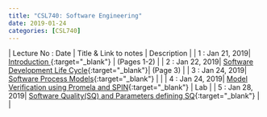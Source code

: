 ```yaml
---
title: "CSL740: Software Engineering"
date: 2019-01-24
categories: [CSL740]
---
```


| Lecture No : Date | Title & Link to notes | Description |
| 1 : Jan 21, 2019| [Introduction                ][1]{:target="_blank"}  |  (Pages 1-2)   |
| 2 : Jan 22, 2019| [Software Development Life Cycle][2]{:target="_blank"}|  (Page 3)     |
| 3 : Jan 24, 2019| [Software Process Models][3]{:target="_blank"}        |               |
| 4 : Jan 24, 2019| [Model Verification using Promela and SPIN][4]{:target="_blank"}  | Lab |
| 5 : Jan 28, 2019| [Software Quality(SQ) and Parameters defining SQ][5]{:target="_blank"}  |   |




[1]: https://drive.google.com/file/d/1mMbzO34ghbWerAJ9umq2_dTjzqMaB4Ug/view?usp=sharing
[2]: https://drive.google.com/file/d/1mMbzO34ghbWerAJ9umq2_dTjzqMaB4Ug/view?usp=sharing
[3]: https://drive.google.com/file/d/1uKxQ12tdH0F7kHNkiPjdKUysxeY_nQ27/view?usp=sharing
[4]: https://drive.google.com/file/d/1lf-nc1DwdHhX2bE9sLzHhDn7pAEspgV7/view?usp=sharing
[5]: https://drive.google.com/file/d/1ym-5na94b7elka7YPb0tlPp4UDO0QmuE/view?usp=sharing